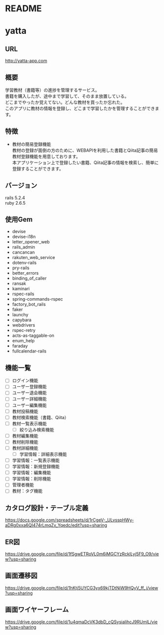 # README

# yatta

## URL
http://yatta-app.com

## 概要
学習教材（書籍等）の進捗を管理するサービス。  
書籍を購入したが、途中まで学習して、そのまま放置している。  
どこまでやったか覚えてない。どんな教材を買ったか忘れた。  
このアプリに教材の情報を登録し、どこまで学習したかを管理することができます。

## 特徴
- 教材の簡易登録機能  
教材の登録が面倒の方のために、WEBAPIを利用した書籍とQiita記事の簡易教材登録機能を用意しております。  
本アプリケーション上で登録したい書籍、Qiita記事の情報を検索し、簡単に登録することができます。  

## バージョン
rails 5.2.4  
ruby 2.6.5

## 使用Gem
* devise
* devise-i18n
* letter_opener_web
* rails_admin
* cancancan
* rakuten_web_service
* dotenv-rails
* pry-rails
* better_errors
* binding_of_caller
* ransak
* kaminari
* rspec-rails
* spring-commands-rspec
* factory_bot_rails
* faker
* launchy
* capybara
* webdrivers
* rspec-retry
* acts-as-taggable-on
* enum_help
* faraday
* fullcalendar-rails


## 機能一覧
- [ ] ログイン機能
- [ ] ユーザー登録機能
- [ ] ユーザー退会機能
- [ ] ユーザー詳細機能
- [ ] ユーザー編集機能
- [ ] 教材投稿機能
- [ ] 教材検索機能（書籍、Qiita）
- [ ] 教材一覧表示機能
  - [ ] 絞り込み検索機能
- [ ] 教材編集機能
- [ ] 教材削除機能
- [ ] 教材詳細機能
  - [ ] 学習情報：詳細表示機能
- [ ] 学習情報：一覧表示機能
- [ ] 学習情報：新規登録機能
- [ ] 学習情報：編集機能
- [ ] 学習情報：削除機能
- [ ] 管理者機能
- [ ] 教材：タグ機能

## カタログ設計・テーブル定義
https://docs.google.com/spreadsheets/d/1rCgeV-_ULvsspHWy-aDRg0xxa6QI474rLmqZv_Yqedc/edit?usp=sharing

## ER図
https://drive.google.com/file/d/1fSgwETRoVL0m6iMGCYzRcklLyj5F9_O9/view?usp=sharing

## 画面遷移図
https://drive.google.com/file/d/1hKtj5UYCG3yx69kjTDtNiW9HQyV_ff_j/view?usp=sharing

## 画面ワイヤーフレーム
https://drive.google.com/file/d/1u4qmaDcVK3dbD_cQSysialihcJ9RUmlL/view?usp=sharing